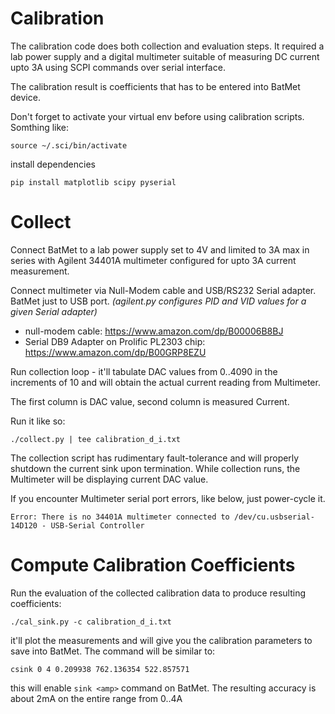 # Calibration

The calibration code does both collection and evaluation steps. It required a lab power supply
and a digital multimeter suitable of measuring DC current upto 3A using SCPI commands over serial
interface.

The calibration result is coefficients that has to be entered into BatMet device.


Don't forget to activate your virtual env before using calibration scripts. Somthing like:
```
source ~/.sci/bin/activate
```
install dependencies
```
pip install matplotlib scipy pyserial
```

# Collect


Connect BatMet to a lab power supply set to 4V and limited to 3A max in series with Agilent 34401A
multimeter configured for upto 3A current measurement.

Connect multimeter via Null-Modem cable and USB/RS232 Serial adapter. BatMet just to USB port.
*(agilent.py configures PID and VID values for a given Serial adapter)*
- null-modem cable: https://www.amazon.com/dp/B00006B8BJ
- Serial DB9 Adapter on Prolific PL2303 chip: https://www.amazon.com/dp/B00GRP8EZU

Run collection loop - it'll tabulate DAC values from 0..4090 in the increments of 10 and will obtain
the actual current reading from Multimeter.

The first column is DAC value, second column is measured Current.

Run it like so:
```
./collect.py | tee calibration_d_i.txt
```

The collection script has rudimentary fault-tolerance and will properly shutdown the current sink upon
termination. While collection runs, the Multimeter will be displaying current DAC value.

If you encounter Multimeter serial port errors, like below, just power-cycle it.
```
Error: There is no 34401A multimeter connected to /dev/cu.usbserial-14D120 - USB-Serial Controller
```

# Compute Calibration Coefficients

Run the evaluation of the collected calibration data to produce resulting coefficients:

```
./cal_sink.py -c calibration_d_i.txt
```
it'll plot the measurements and will give you the calibration parameters to save into BatMet.
The command will be similar to:
```
csink 0 4 0.209938 762.136354 522.857571
```
this will enable `sink <amp>` command on BatMet. The resulting accuracy is about 2mA on the entire range from 0..4A
